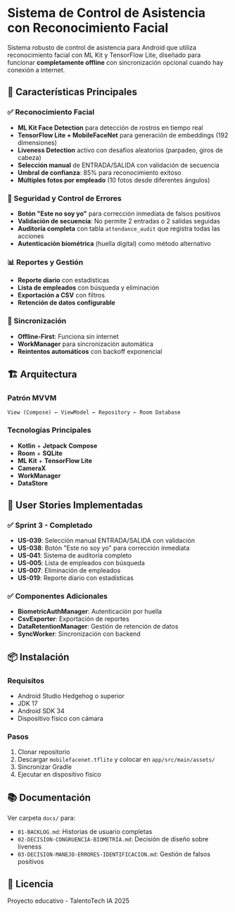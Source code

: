 # Sistema de Control de Asistencia con Reconocimiento Facial

Sistema robusto de control de asistencia para Android que utiliza reconocimiento facial con ML Kit y TensorFlow Lite, diseñado para funcionar **completamente offline** con sincronización opcional cuando hay conexión a internet.

## 🎯 Características Principales

### ✅ Reconocimiento Facial
- **ML Kit Face Detection** para detección de rostros en tiempo real
- **TensorFlow Lite + MobileFaceNet** para generación de embeddings (192 dimensiones)
- **Liveness Detection** activo con desafíos aleatorios (parpadeo, giros de cabeza)
- **Selección manual** de ENTRADA/SALIDA con validación de secuencia
- **Umbral de confianza**: 85% para reconocimiento exitoso
- **Múltiples fotos por empleado** (10 fotos desde diferentes ángulos)

### 🔐 Seguridad y Control de Errores
- **Botón "Este no soy yo"** para corrección inmediata de falsos positivos
- **Validación de secuencia**: No permite 2 entradas o 2 salidas seguidas
- **Auditoría completa** con tabla `attendance_audit` que registra todas las acciones
- **Autenticación biométrica** (huella digital) como método alternativo

### 📊 Reportes y Gestión
- **Reporte diario** con estadísticas
- **Lista de empleados** con búsqueda y eliminación
- **Exportación a CSV** con filtros
- **Retención de datos configurable**

### 🔄 Sincronización
- **Offline-First**: Funciona sin internet
- **WorkManager** para sincronización automática
- **Reintentos automáticos** con backoff exponencial

## 🏗️ Arquitectura

### Patrón MVVM
```
View (Compose) ← ViewModel ← Repository ← Room Database
```

### Tecnologías Principales
- **Kotlin** + **Jetpack Compose**
- **Room** + **SQLite**
- **ML Kit** + **TensorFlow Lite**
- **CameraX**
- **WorkManager**
- **DataStore**

## 🚀 User Stories Implementadas

### ✅ Sprint 3 - Completado
- **US-039**: Selección manual ENTRADA/SALIDA con validación
- **US-038**: Botón "Este no soy yo" para corrección inmediata
- **US-041**: Sistema de auditoría completo
- **US-005**: Lista de empleados con búsqueda
- **US-007**: Eliminación de empleados
- **US-019**: Reporte diario con estadísticas

### ✅ Componentes Adicionales
- **BiometricAuthManager**: Autenticación por huella
- **CsvExporter**: Exportación de reportes
- **DataRetentionManager**: Gestión de retención de datos
- **SyncWorker**: Sincronización con backend

## 📦 Instalación

### Requisitos
- Android Studio Hedgehog o superior
- JDK 17
- Android SDK 34
- Dispositivo físico con cámara

### Pasos
1. Clonar repositorio
2. Descargar `mobilefacenet.tflite` y colocar en `app/src/main/assets/`
3. Sincronizar Gradle
4. Ejecutar en dispositivo físico

## 📚 Documentación

Ver carpeta `docs/` para:
- `01-BACKLOG.md`: Historias de usuario completas
- `02-DECISION-CONGRUENCIA-BIOMETRIA.md`: Decisión de diseño sobre liveness
- `03-DECISION-MANEJO-ERRORES-IDENTIFICACION.md`: Gestión de falsos positivos

## 📄 Licencia

Proyecto educativo - TalentoTech IA 2025
